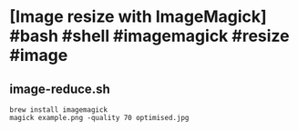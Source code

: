 # [Image resize with ImageMagick] #bash #shell #imagemagick #resize #image

## image-reduce.sh

```shell
brew install imagemagick
magick example.png -quality 70 optimised.jpg
```

